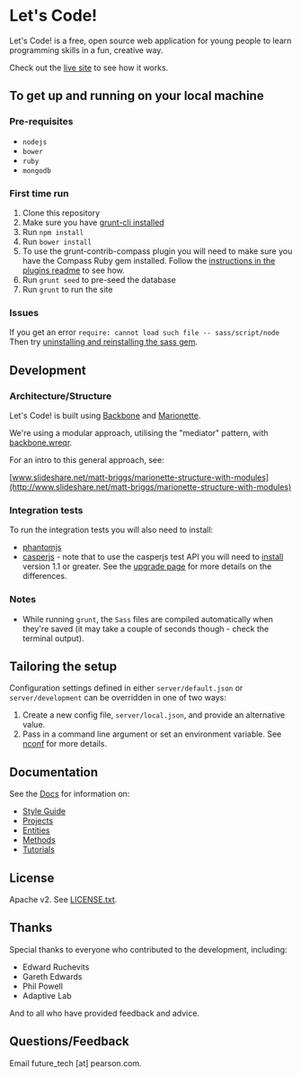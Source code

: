 Let's Code!
===========

Let's Code! is a free, open source web application for young people to learn programming skills in a fun, creative way.

Check out the [live site](http://letsc.de) to see how it works.


## To get up and running on your local machine


### Pre-requisites

* `nodejs`
* `bower`
* `ruby`
* `mongodb`

### First time run

1. Clone this repository
2. Make sure you have [grunt-cli installed](http://gruntjs.com/getting-started)
3. Run `npm install`
4. Run `bower install`
5. To use the grunt-contrib-compass plugin you will need to make sure you have the
Compass Ruby gem installed. Follow the [instructions in the plugins readme](https://github.com/gruntjs/grunt-contrib-compass)
to see how.
6. Run `grunt seed` to pre-seed the database
7. Run `grunt` to run the site

### Issues

If you get an error `require: cannot load such file -- sass/script/node`
Then try [uninstalling and reinstalling the sass gem](http://stackoverflow.com/questions/16877028/why-does-compass-watch-say-it-cannot-load-sass-script-node-loaderror).


## Development

### Architecture/Structure

Let's Code! is built using [Backbone](http://backbonejs.org/) and [Marionette](http://marionettejs.com/).

We're using a modular approach, utilising the "mediator" pattern, with
[backbone.wreqr](https://github.com/marionettejs/backbone.wreqr).

For an intro to this general approach, see:

[www.slideshare.net/matt-briggs/marionette-structure-with-modules](http://www.slideshare.net/matt-briggs/marionette-structure-with-modules)


### Integration tests

To run the integration tests you will also need to install:

* [phantomjs](http://phantomjs.org/)
* [casperjs](http://casperjs.org/) - note that to use the casperjs test API you
will need to [install](http://docs.casperjs.org/en/latest/installation.html)
version 1.1 or greater. See the [upgrade page](http://docs.casperjs.org/en/latest/upgrading/1.1.html)
for more details on the differences.


### Notes

* While running `grunt`, the `Sass` files are compiled automatically when they're saved (it may take a couple of
seconds though - check the terminal output).


## Tailoring the setup

Configuration settings defined in either `server/default.json` or
`server/development` can be overridden in one of two ways:

1. Create a new config file, `server/local.json`, and provide an
alternative value.
2. Pass in a command line argument or set an environment variable. See [nconf](https://github.com/flatiron/nconf)
for more details.


## Documentation

See the [Docs](docs/index.md) for information on:

- [Style Guide](docs/01_style_guide.md)
- [Projects](docs/02_projects.md)
- [Entities](docs/03_entities.md)
- [Methods](docs/04_methods.md)
- [Tutorials](docs/05_methods.md)


## License

Apache v2. See [LICENSE.txt](LICENSE.txt).


## Thanks

Special thanks to everyone who contributed to the development, including:

 - Edward Ruchevits
 - Gareth Edwards
 - Phil Powell
 - Adaptive Lab

And to all who have provided feedback and advice.


## Questions/Feedback

Email future_tech [at] pearson.com.

